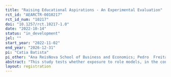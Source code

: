 ```yaml
---
title: "Raising Educational Aspirations - An Experimental Evaluation"
rct_id: "AEARCTR-0010217"
rct_id_num: "10217"
doi: "10.1257/rct.10217-1.0"
date: "2022-10-14"
status: "in_development"
jel: ""
start_year: "2022-11-02"
end_year: "2026-12-31"
pi: "Catia Batista"
pi_other: "Ana ReisNova School of Business and Economics; Pedro  FreitasNova School of Business and Economics; Wayne  SandholtzNova School of Business and Economics; Jose TavaresNova School of Business and Economics"
abstract: "This study tests whether exposure to role models, in the context of a university campus visit, and information about returns to college impact educational decisions and achievements of students coming from disadvantaged backgrounds."
layout: registration
---
```


